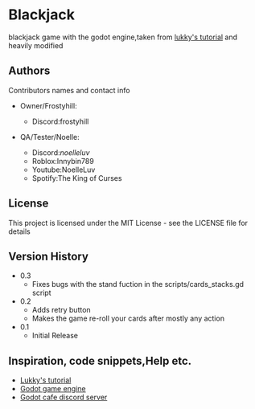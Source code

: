 # Blackjack
blackjack game with the godot engine,taken from [lukky's tutorial](https://youtu.be/bP9zQyoYP28?si=UMT5X_i5ItskxVkl) and heavily modified

## Authors

Contributors names and contact info

* Owner/Frostyhill:
   * Discord:frostyhill

* QA/Tester/Noelle:
   * Discord:_noelleluv_
   * Roblox:Innybin789
   * Youtube:NoelleLuv
   * Spotify:The King of Curses


## License

This project is licensed under the MIT License - see the LICENSE file for details


## Version History

* 0.3
  * Fixes bugs with the stand fuction in the scripts/cards_stacks.gd script
* 0.2
    * Adds retry button
    * Makes the game re-roll your cards after mostly any action
* 0.1
    * Initial Release
  
## Inspiration, code snippets,Help etc.
* [Lukky's tutorial](https://youtu.be/bP9zQyoYP28?si=UMT5X_i5ItskxVkl)
* [Godot game engine](https://godotengine.org)
* [Godot cafe discord server](https://discord.com/invite/zH7NUgz)

